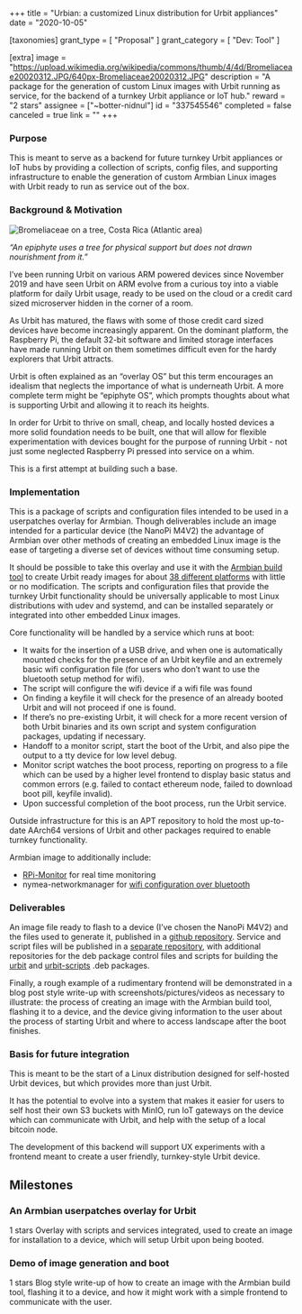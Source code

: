 +++
title = "Urbian: a customized Linux distribution for Urbit appliances"
date = "2020-10-05"

[taxonomies]
grant_type = [ "Proposal" ]
grant_category = [ "Dev: Tool" ]

[extra]
image = "https://upload.wikimedia.org/wikipedia/commons/thumb/4/4d/Bromeliaceae20020312.JPG/640px-Bromeliaceae20020312.JPG"
description = "A package for the generation of custom Linux images with Urbit running as service, for the backend of a turnkey Urbit appliance or IoT hub."
reward = "2 stars"
assignee = ["~botter-nidnul"]
id = "337545546"
completed = false
canceled = true
link = ""
+++

### Purpose

This is meant to serve as a backend for future turnkey Urbit appliances or IoT hubs by providing a collection of scripts, config files, and supporting infrastructure to enable the generation of custom Armbian Linux images with Urbit ready to run as service out of the box.

### Background & Motivation

![Bromeliaceae on a tree, Costa Rica (Atlantic area)](https://upload.wikimedia.org/wikipedia/commons/thumb/4/4d/Bromeliaceae20020312.JPG/640px-Bromeliaceae20020312.JPG)

_“An epiphyte uses a tree for physical support but does not drawn nourishment from it.”_

I’ve been running Urbit on various ARM powered devices since November 2019 and have seen Urbit on ARM evolve from a curious toy into a viable platform for daily Urbit usage, ready to be used on the cloud or a credit card sized microserver hidden in the corner of a room.

As Urbit has matured, the flaws with some of those credit card sized devices have become increasingly apparent. On the dominant platform, the Raspberry Pi, the default 32-bit software and limited storage interfaces have made running Urbit on them sometimes difficult even for the hardy explorers that Urbit attracts.

Urbit is often explained as an “overlay OS” but this term encourages an idealism that neglects the importance of what is underneath Urbit. A more complete term might be “epiphyte OS”, which prompts thoughts about what is supporting Urbit and allowing it to reach its heights.

In order for Urbit to thrive on small, cheap, and locally hosted devices a more solid foundation needs to be built, one that will allow for flexible experimentation with devices bought for the purpose of running Urbit - not just some neglected Raspberry Pi pressed into service on a whim.

This is a first attempt at building such a base.

### Implementation

This is a package of scripts and configuration files intended to be used in a userpatches overlay for Armbian. Though deliverables include an image intended for a particular device (the NanoPi M4V2) the advantage of Armbian over other methods of creating an embedded Linux image is the ease of targeting a diverse set of devices without time consuming setup.

It should be possible to take this overlay and use it with the [Armbian build tool](https://github.com/armbian/build) to create Urbit ready images for about [38 different platforms](https://docs.google.com/document/d/e/2PACX-1vRo8VKU4oUQQN9Z94vu2lYP2iSb75MRwKLtLGnfTkShmUw7kupjg1cYOryT1Tw1lwczw2Eu8nyIlfKQ/pub) with little or no modification.
The scripts and configuration files that provide the turnkey Urbit functionality should be universally applicable to most Linux distributions with udev and systemd, and can be installed separately or integrated into other embedded Linux images.

Core functionality will be handled by a service which runs at boot:

- It waits for the insertion of a USB drive, and when one is automatically mounted checks for the presence of an Urbit keyfile and an extremely basic wifi configuration file (for users who don’t want to use the bluetooth setup method for wifi).
- The script will configure the wifi device if a wifi file was found
- On finding a keyfile it will check for the presence of an already booted Urbit and will not proceed if one is found.
- If there’s no pre-existing Urbit, it will check for a more recent version of both Urbit binaries and its own script and system configuration packages, updating if necessary.
- Handoff to a monitor script, start the boot of the Urbit, and also pipe the output to a tty device for low level debug.
- Monitor script watches the boot process, reporting on progress to a file which can be used by a higher level frontend to display basic status and common errors (e.g. failed to contact ethereum node, failed to download boot pill, keyfile invalid).
- Upon successful completion of the boot process, run the Urbit service.

Outside infrastructure for this is an APT repository to hold the most up-to-date AArch64 versions of Urbit and other packages required to enable turnkey functionality.

Armbian image to additionally include:

- [RPi-Monitor](https://github.com/XavierBerger/RPi-Monitor) for real time monitoring
- nymea-networkmanager for [wifi configuration over bluetooth](https://berrylan.org)

### Deliverables

An image file ready to flash to a device (I’ve chosen the NanoPi M4V2) and the files used to generate it, published in a [github repository](https://github.com/botter-nidnul/userpatches). Service and script files will be published in a [separate repository](https://github.com/botter-nidnul/urbit-scripts), with additional repositories for the deb package control files and scripts for building the [urbit](https://github.com/botter-nidnul/urbit.deb) and [urbit-scripts](https://github.com/botter-nidnul/urbit-scripts.deb) .deb packages.

Finally, a rough example of a rudimentary frontend will be demonstrated in a blog post style write-up with screenshots/pictures/videos as necessary to illustrate: the process of creating an image with the Armbian build tool, flashing it to a device, and the device giving information to the user about the process of starting Urbit and where to access landscape after the boot finishes.

### Basis for future integration

This is meant to be the start of a Linux distribution designed for self-hosted Urbit devices, but which provides more than just Urbit.

It has the potential to evolve into a system that makes it easier for users to self host their own S3 buckets with MinIO, run IoT gateways on the device which can communicate with Urbit, and help with the setup of a local bitcoin node.

The development of this backend will support UX experiments with a frontend meant to create a user friendly, turnkey-style Urbit device.

## Milestones

### An Armbian userpatches overlay for Urbit

1 stars
Overlay with scripts and services integrated, used to create an image for installation to a device, which will setup Urbit upon being booted.

### Demo of image generation and boot

1 stars
Blog style write-up of how to create an image with the Armbian build tool, flashing it to a device, and how it might work with a simple frontend to communicate with the user.
